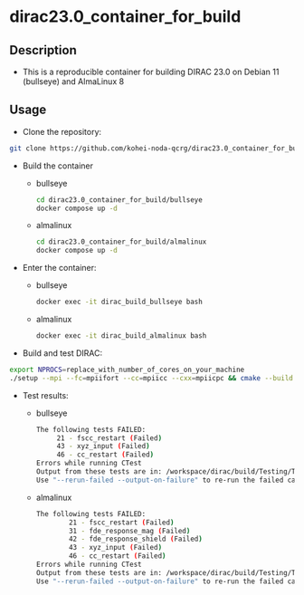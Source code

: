 # dirac23.0_container_for_build

## Description

- This is a reproducible container for building DIRAC 23.0 on Debian 11 (bullseye) and AlmaLinux 8

## Usage

- Clone the repository:

```bash
git clone https://github.com/kohei-noda-qcrg/dirac23.0_container_for_build.git
```

- Build the container

  - bullseye

    ```bash
    cd dirac23.0_container_for_build/bullseye
    docker compose up -d
    ```

  - almalinux

    ```bash
    cd dirac23.0_container_for_build/almalinux
    docker compose up -d
    ```

- Enter the container:

  - bullseye

    ```bash
    docker exec -it dirac_build_bullseye bash
    ```

  - almalinux

    ```bash
    docker exec -it dirac_build_almalinux bash
    ```

- Build and test DIRAC:

```bash
export NPROCS=replace_with_number_of_cores_on_your_machine
./setup --mpi --fc=mpiifort --cc=mpiicc --cxx=mpiicpc && cmake --build build -j$NPROCS && ctest --test-dir ./build -j$NPROCS
```

- Test results:

  - bullseye

    ```bash
    The following tests FAILED:
         21 - fscc_restart (Failed)
         43 - xyz_input (Failed)
         46 - cc_restart (Failed)
    Errors while running CTest
    Output from these tests are in: /workspace/dirac/build/Testing/Temporary/LastTest.log
    Use "--rerun-failed --output-on-failure" to re-run the failed cases verbosely
    ```

  - almalinux

    ```bash
    The following tests FAILED:
            21 - fscc_restart (Failed)
            31 - fde_response_mag (Failed)
            42 - fde_response_shield (Failed)
            43 - xyz_input (Failed)
            46 - cc_restart (Failed)
    Errors while running CTest
    Output from these tests are in: /workspace/dirac/build/Testing/Temporary/LastTest.log
    Use "--rerun-failed --output-on-failure" to re-run the failed cases verbosely.
    ```
